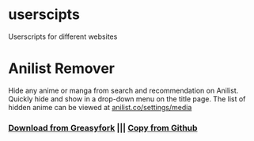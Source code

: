 # userscipts
Userscripts for different websites

# Anilist Remover
Hide any anime or manga from search and recommendation on Anilist. Quickly hide and show in a drop-down menu on the title page. The list of hidden anime can be viewed at [anilist.co/settings/media](https://anilist.co/settings/media)

### **[Download from Greasyfork](https://update.greasyfork.org/scripts/489589/Anilist%20Remover.user.js)** ||| **[Copy from Github](https://raw.githubusercontent.com/Kellen-wq/userscipts/main/anilist-remover.js)**  
